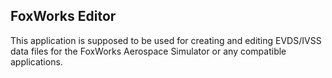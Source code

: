 FoxWorks Editor
--------------------------------------------------------------------------------
This application is supposed to be used for creating and editing EVDS/IVSS data
files for the FoxWorks Aerospace Simulator or any compatible applications.
